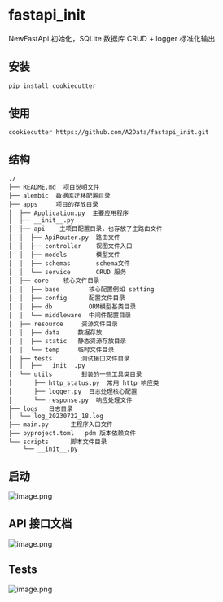 # fastapi_init
NewFastApi 初始化，SQLite 数据库 CRUD + logger 标准化输出

## 安装
```bash
pip install cookiecutter
```


## 使用

```angular2html
cookiecutter https://github.com/A2Data/fastapi_init.git
```

## 结构


```
./
├── README.md  项目说明文件
├── alembic  数据库迁移配置目录 
├── apps     项目的存放目录 
│  ├── Application.py  主要应用程序
│  ├── __init__.py
│  ├── api    主项目配置目录，也存放了主路由文件
│  │  ├── ApiRouter.py  路由文件
│  │  ├── controller    视图文件入口
│  │  ├── models        模型文件
│  │  ├── schemas       schema文件
│  │  └── service       CRUD 服务
│  ├── core    核心文件目录
│  │  ├── base        核心配置例如 setting
│  │  ├── config      配置文件目录
│  │  ├── db          ORM模型基类目录
│  │  └── middleware  中间件配置目录
│  ├── resource     资源文件目录
│  │  ├── data     数据存放
│  │  ├── static   静态资源存放目录
│  │  └── temp     临时文件目录
│  ├── tests        测试接口文件目录
│  │  ├── __init__.py 
│  └── utils        封装的一些工具类目录  
│      ├── http_status.py  常用 http 响应类
│      ├── logger.py  日志处理核心配置
│      └── response.py  响应处理文件
├── logs   日志目录 
│  └── log_20230722_18.log
├── main.py      主程序入口文件  
├── pyproject.toml   pdm 版本依赖文件
└── scripts      脚本文件目录
    └── __init__.py
```
## 启动

![image.png](https://cdn.jsdelivr.net/gh/itdocs-icu/img/img/20230726181604.png)



## API 接口文档

![image.png](https://cdn.jsdelivr.net/gh/itdocs-icu/img/img/20230726182007.png)



## Tests
![image.png](https://cdn.jsdelivr.net/gh/itdocs-icu/img/img/20230727122139.png)